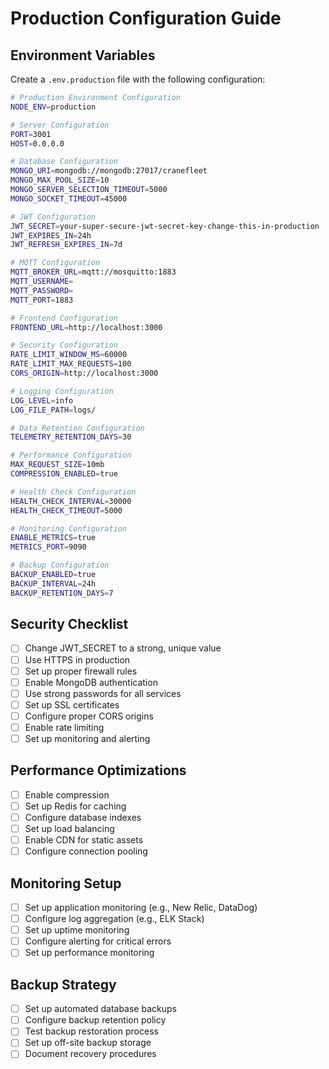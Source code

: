 # Production Configuration Guide

## Environment Variables

Create a `.env.production` file with the following configuration:

```bash
# Production Environment Configuration
NODE_ENV=production

# Server Configuration
PORT=3001
HOST=0.0.0.0

# Database Configuration
MONGO_URI=mongodb://mongodb:27017/cranefleet
MONGO_MAX_POOL_SIZE=10
MONGO_SERVER_SELECTION_TIMEOUT=5000
MONGO_SOCKET_TIMEOUT=45000

# JWT Configuration
JWT_SECRET=your-super-secure-jwt-secret-key-change-this-in-production
JWT_EXPIRES_IN=24h
JWT_REFRESH_EXPIRES_IN=7d

# MQTT Configuration
MQTT_BROKER_URL=mqtt://mosquitto:1883
MQTT_USERNAME=
MQTT_PASSWORD=
MQTT_PORT=1883

# Frontend Configuration
FRONTEND_URL=http://localhost:3000

# Security Configuration
RATE_LIMIT_WINDOW_MS=60000
RATE_LIMIT_MAX_REQUESTS=100
CORS_ORIGIN=http://localhost:3000

# Logging Configuration
LOG_LEVEL=info
LOG_FILE_PATH=logs/

# Data Retention Configuration
TELEMETRY_RETENTION_DAYS=30

# Performance Configuration
MAX_REQUEST_SIZE=10mb
COMPRESSION_ENABLED=true

# Health Check Configuration
HEALTH_CHECK_INTERVAL=30000
HEALTH_CHECK_TIMEOUT=5000

# Monitoring Configuration
ENABLE_METRICS=true
METRICS_PORT=9090

# Backup Configuration
BACKUP_ENABLED=true
BACKUP_INTERVAL=24h
BACKUP_RETENTION_DAYS=7
```

## Security Checklist

- [ ] Change JWT_SECRET to a strong, unique value
- [ ] Use HTTPS in production
- [ ] Set up proper firewall rules
- [ ] Enable MongoDB authentication
- [ ] Use strong passwords for all services
- [ ] Set up SSL certificates
- [ ] Configure proper CORS origins
- [ ] Enable rate limiting
- [ ] Set up monitoring and alerting

## Performance Optimizations

- [ ] Enable compression
- [ ] Set up Redis for caching
- [ ] Configure database indexes
- [ ] Set up load balancing
- [ ] Enable CDN for static assets
- [ ] Configure connection pooling

## Monitoring Setup

- [ ] Set up application monitoring (e.g., New Relic, DataDog)
- [ ] Configure log aggregation (e.g., ELK Stack)
- [ ] Set up uptime monitoring
- [ ] Configure alerting for critical errors
- [ ] Set up performance monitoring

## Backup Strategy

- [ ] Set up automated database backups
- [ ] Configure backup retention policy
- [ ] Test backup restoration process
- [ ] Set up off-site backup storage
- [ ] Document recovery procedures
